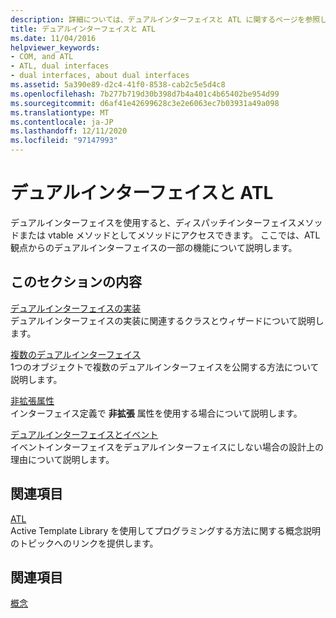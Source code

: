 ```yaml
---
description: 詳細については、デュアルインターフェイスと ATL に関するページを参照してください。
title: デュアルインターフェイスと ATL
ms.date: 11/04/2016
helpviewer_keywords:
- COM, and ATL
- ATL, dual interfaces
- dual interfaces, about dual interfaces
ms.assetid: 5a390e89-d2c4-41f0-8538-cab2c5e5d4c8
ms.openlocfilehash: 7b277b719d30b398d7b4a401c4b65402be954d99
ms.sourcegitcommit: d6af41e42699628c3e2e6063ec7b03931a49a098
ms.translationtype: MT
ms.contentlocale: ja-JP
ms.lasthandoff: 12/11/2020
ms.locfileid: "97147993"
---
```

# <a name="dual-interfaces-and-atl"></a>デュアルインターフェイスと ATL

デュアルインターフェイスを使用すると、ディスパッチインターフェイスメソッドまたは vtable メソッドとしてメソッドにアクセスできます。 ここでは、ATL 観点からのデュアルインターフェイスの一部の機能について説明します。

## <a name="in-this-section"></a>このセクションの内容

[デュアルインターフェイスの実装](../atl/implementing-a-dual-interface.md)<br/>
デュアルインターフェイスの実装に関連するクラスとウィザードについて説明します。

[複数のデュアルインターフェイス](../atl/multiple-dual-interfaces.md)<br/>
1つのオブジェクトで複数のデュアルインターフェイスを公開する方法について説明します。

[非拡張属性](../atl/nonextensible-attribute.md)<br/>
インターフェイス定義で **非拡張** 属性を使用する場合について説明します。

[デュアルインターフェイスとイベント](../atl/dual-interfaces-and-events.md)<br/>
イベントインターフェイスをデュアルインターフェイスにしない場合の設計上の理由について説明します。

## <a name="related-sections"></a>関連項目

[ATL](../atl/active-template-library-atl-concepts.md)<br/>
Active Template Library を使用してプログラミングする方法に関する概念説明のトピックへのリンクを提供します。

## <a name="see-also"></a>関連項目

[概念](../atl/active-template-library-atl-concepts.md)
